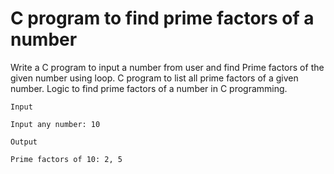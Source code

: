 # C program to find prime factors of a number

Write a C program to input a number from user and find Prime factors of the given number using loop. C program to list all prime factors of a given number. Logic to find prime factors of a number in C programming.

```
Input

Input any number: 10

Output

Prime factors of 10: 2, 5
```
